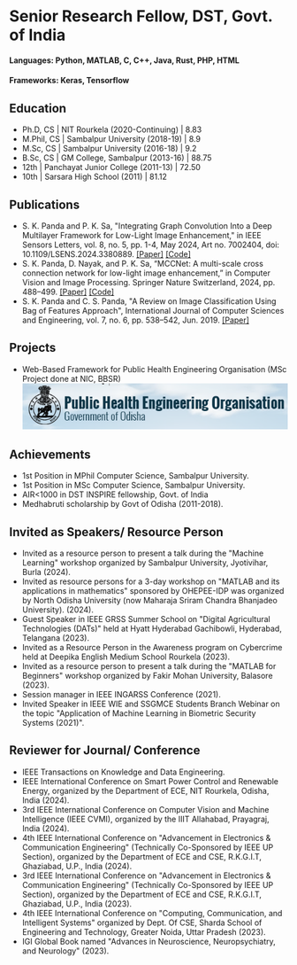 # Senior Research Fellow, DST, Govt. of India
#### Languages: Python, MATLAB, C, C++, Java, Rust, PHP, HTML
#### Frameworks: Keras, Tensorflow
## Education
- Ph.D, CS | NIT Rourkela (2020-Continuing)      | 8.83
- M.Phil, CS	| Sambalpur University (2018-19)   | 8.9								       		
- M.Sc, CS	| Sambalpur University (2016-18)	   | 9.2 			        		
- B.Sc, CS | GM College, Sambalpur (2013-16)     | 88.75
- 12th | Panchayat Junior College (2011-13)      | 72.50
- 10th | Sarsara High School (2011)              | 81.12

## Publications
* S. K. Panda and P. K. Sa, "Integrating Graph Convolution Into a Deep Multilayer Framework for Low-Light
Image Enhancement," in IEEE Sensors Letters, vol. 8, no. 5, pp. 1-4, May 2024, Art no. 7002404, doi:
10.1109/LSENS.2024.3380889. [[Paper]](https://doi.org/10.1109/LSENS.2024.3380889)   [[Code]](https://github.com/santoshpanda1995/LightweightGCN-Model)
* S. K. Panda, D. Nayak, and P. K. Sa, “MCCNet: A multi-scale cross connection network for low-light
image enhancement,” in Computer Vision and Image Processing. Springer Nature Switzerland, 2024, pp. 488–499. [[Paper]](https://link.springer.com/chapter/10.1007/978-3-031-58181-6_41)   [[Code]](https://github.com/santoshpanda1995/Multiscale-cross-connection-network)
*  S. K. Panda and C. S. Panda, "A Review on Image Classification Using Bag of Features Approach", International Journal of Computer Sciences
and Engineering, vol. 7, no. 6, pp. 538–542, Jun. 2019. [[Paper]](https://doi.org/10.26438/ijcse/v7i6.538542)

## Projects
* Web-Based Framework for Public Health Engineering Organisation (MSc Project done at NIC, BBSR)
 ![PHEO](/Asset/pheo.PNG)

## Achievements
* 1st Position in MPhil Computer Science, Sambalpur University.
* 1st Position in MSc Computer Science, Sambalpur University.
* AIR<1000 in DST INSPIRE fellowship, Govt. of India
* Medhabruti scholarship by Govt of Odisha (2011-2018).

## Invited as Speakers/ Resource Person
* Invited as a resource person to present a talk during the "Machine Learning" workshop organized by Sambalpur
University, Jyotivihar, Burla (2024).
* Invited as resource persons for a 3-day workshop on "MATLAB and its applications in mathematics" sponsored by
OHEPEE-IDP was organized by North Odisha University (now Maharaja Sriram Chandra Bhanjadeo University).
(2024).
* Guest Speaker in IEEE GRSS Summer School on "Digital Agricultural Technologies (DATs)" held at Hyatt
Hyderabad Gachibowli, Hyderabad, Telangana (2023).
*  Invited as a Resource Person in the Awareness program on Cybercrime held at Deepika English Medium School
Rourkela (2023).
* Invited as a resource person to present a talk during the "MATLAB for Beginners" workshop organized by Fakir
Mohan University, Balasore (2023).
* Session manager in IEEE INGARSS Conference (2021).
* Invited Speaker in IEEE WIE and SSGMCE Students Branch Webinar on the topic "Application of Machine
Learning in Biometric Security Systems (2021)".

## Reviewer for Journal/ Conference
*  IEEE Transactions on Knowledge and Data Engineering.
*  IEEE International Conference on Smart Power Control and Renewable Energy, organized by the Department of ECE, NIT Rourkela, Odisha, India (2024).
*  3rd IEEE International Conference on Computer Vision and Machine Intelligence (IEEE CVMI), organized by the IIIT Allahabad, Prayagraj, India (2024).
*  4th IEEE International Conference on "Advancement in Electronics & Communication Engineering" (Technically Co-Sponsored by IEEE UP Section), organized by the Department of ECE and CSE, R.K.G.I.T, Ghaziabad, U.P., India (2024).
*  3rd IEEE International Conference on "Advancement in Electronics & Communication Engineering" (Technically
Co-Sponsored by IEEE UP Section), organized by the Department of ECE and CSE, R.K.G.I.T, Ghaziabad, U.P., India (2023).
*  4th IEEE International Conference on "Computing, Communication, and Intelligent Systems" organized by Dept.
Of CSE, Sharda School of Engineering and Technology, Greater Noida, Uttar Pradesh (2023).
* IGI Global Book named "Advances in Neuroscience, Neuropsychiatry, and Neurology" (2023).
